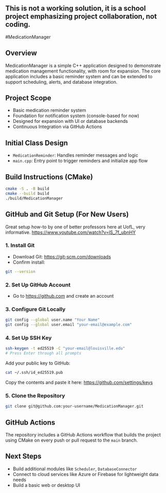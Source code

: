 ## This is not a working solution, it is a school project emphasizing project collaboration, not coding.

#MedicationManager

## Overview
MedicationManager is a simple C++ application designed to demonstrate medication management functionality, with room for expansion. The core application includes a basic reminder system and can be extended to support scheduling, alerts, and database integration.

## Project Scope
- Basic medication reminder system
- Foundation for notification system (console-based for now)
- Designed for expansion with UI or database backends
- Continuous Integration via GitHub Actions

## Initial Class Design
- `MedicationReminder`: Handles reminder messages and logic
- `main.cpp`: Entry point to trigger reminders and initialize app flow

## Build Instructions (CMake)
```bash
cmake -S . -B build
cmake --build build
./build/MedicationManager
```

## GitHub and Git Setup (For New Users)

Great setup how-to by one of better professors here at UofL, very informative.
https://www.youtube.com/watch?v=lS_7f_ubnHY

### 1. Install Git
- Download Git: https://git-scm.com/downloads
- Confirm install:
```bash
git --version
```

### 2. Set Up GitHub Account
- Go to https://github.com and create an account

### 3. Configure Git Locally
```bash
git config --global user.name "Your Name"
git config --global user.email "your-email@example.com"
```

### 4. Set Up SSH Key
```bash
ssh-keygen -t ed25519 -C "your-email@louisville.edu"
# Press Enter through all prompts
```
Add your public key to GitHub:
```bash
cat ~/.ssh/id_ed25519.pub
```
Copy the contents and paste it here: https://github.com/settings/keys

### 5. Clone the Repository
```bash
git clone git@github.com:your-username/MedicationManager.git
```

## GitHub Actions
The repository includes a GitHub Actions workflow that builds the project using CMake on every push or pull request to the `main` branch.

## Next Steps
- Build additional modules like `Scheduler`, `DatabaseConnector`
- Connect to cloud services like Azure or Firebase for lightweight data needs
- Build a basic web or desktop UI
